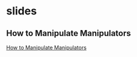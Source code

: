 # slides

## How to Manipulate Manipulators
[How to Manipulate Manipulators](http://hatsusato.github.io/slides/manipulator)

